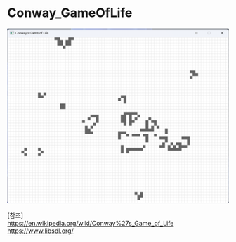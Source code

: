 # Conway_GameOfLife

![img](doc/Conway_GameOfLife.png)

[참조]  
https://en.wikipedia.org/wiki/Conway%27s_Game_of_Life
https://www.libsdl.org/
